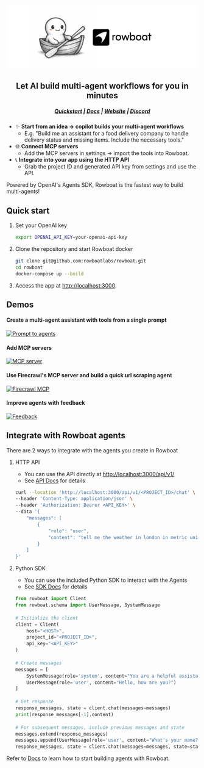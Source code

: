 ![ui](/assets/banner.png)

<h2 align="center">Let AI build multi-agent workflows for you in minutes</h2>
<h5 align="center">

[Quickstart](#quick-start) | [Docs](https://docs.rowboatlabs.com/) | [Website](https://www.rowboatlabs.com/) |  [Discord](https://discord.gg/jHhUKkKHn8) 

</h5>

- ✨ **Start from an idea -> copilot builds your multi-agent workflows**
   - E.g. "Build me an assistant for a food delivery company to handle delivery status and missing items. Include the necessary tools."
- 🌐 **Connect MCP servers**
   - Add the MCP servers in settings -> import the tools into Rowboat.     
- 📞 **Integrate into your app using the HTTP API**
   - Grab the project ID and generated API key from settings and use the API.

Powered by OpenAI's Agents SDK, Rowboat is the fastest way to build multi-agents!

## Quick start
1. Set your OpenAI key
      ```bash
   export OPENAI_API_KEY=your-openai-api-key
   ```
      
2. Clone the repository and start Rowboat docker
   ```bash
   git clone git@github.com:rowboatlabs/rowboat.git
   cd rowboat
   docker-compose up --build
   ```

3. Access the app at [http://localhost:3000](http://localhost:3000).

## Demos

#### Create a multi-agent assistant with tools from a single prompt

[![Prompt to agents](https://img.youtube.com/vi/3t2Fpn6Vyds/0.jpg)](https://www.youtube.com/watch?v=3t2Fpn6Vyds)

#### Add MCP servers

[![MCP server](https://img.youtube.com/vi/EbkIPCTyD58/0.jpg)](https://www.youtube.com/watch?v=EbkIPCTyD58)

#### Use Firecrawl's MCP server and build a quick url scraping agent

[![Firecrawl MCP](https://img.youtube.com/vi/KeXLKh4tUYU/0.jpg)](https://www.youtube.com/watch?v=KeXLKh4tUYU)

#### Improve agents with feedback

[![Feedback](https://img.youtube.com/vi/uoCEQtOe7eE/0.jpg)](https://www.youtube.com/watch?v=uoCEQtOe7eE)


## Integrate with Rowboat agents

There are 2 ways to integrate with the agents you create in Rowboat

1. HTTP API
   - You can use the API directly at [http://localhost:3000/api/v1/](http://localhost:3000/api/v1/)
   - See [API Docs](https://docs.rowboatlabs.com/using_the_api/) for details
   ```bash
   curl --location 'http://localhost:3000/api/v1/<PROJECT_ID>/chat' \
   --header 'Content-Type: application/json' \
   --header 'Authorization: Bearer <API_KEY>' \
   --data '{
       "messages": [
           {
               "role": "user",
               "content": "tell me the weather in london in metric units"
           }
       ]
   }'
   ```
   

2. Python SDK
   - You can use the included Python SDK to interact with the Agents
   - See [SDK Docs](https://docs.rowboatlabs.com/using_the_sdk/) for details
   ```python
   from rowboat import Client
   from rowboat.schema import UserMessage, SystemMessage

   # Initialize the client
   client = Client(
       host="<HOST>",
       project_id="<PROJECT_ID>",
       api_key="<API_KEY>"
   )

   # Create messages
   messages = [
       SystemMessage(role='system', content="You are a helpful assistant"),
       UserMessage(role='user', content="Hello, how are you?")
   ]
   
   # Get response
   response_messages, state = client.chat(messages=messages)
   print(response_messages[-1].content)
   
   # For subsequent messages, include previous messages and state
   messages.extend(response_messages)
   messages.append(UserMessage(role='user', content="What's your name?"))
   response_messages, state = client.chat(messages=messages, state=state)
   ```


Refer to [Docs](https://docs.rowboatlabs.com/) to learn how to start building agents with Rowboat.
